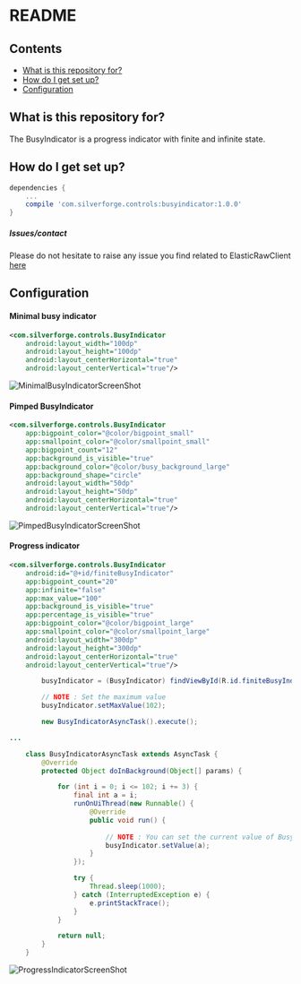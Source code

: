 
# README #


Contents
--------

- [What is this repository for?](#what-is-this-repository-for)
- [How do I get set up?](#how-do-i-get-set-up)
- [Configuration](#configuration)


## What is this repository for? ##

The BusyIndicator is a progress indicator with finite and infinite state.

## How do I get set up? ##

```groovy
dependencies {
    ...
    compile 'com.silverforge.controls:busyindicator:1.0.0'
}
```

##### Issues/contact #####

Please do not hesitate to raise any issue you find related to ElasticRawClient [here](https://github.com/silverforge/ElasticRawClient/issues)

## Configuration ##

#### Minimal busy indicator #####

```xml
<com.silverforge.controls.BusyIndicator
    android:layout_width="100dp"
    android:layout_height="100dp"
    android:layout_centerHorizontal="true"
    android:layout_centerVertical="true"/>
```

![MinimalBusyIndicatorScreenShot](https://raw.githubusercontent.com/silverforge/BusyIndicator/master/assets/minimal_busy_indicator.png)


#### Pimped BusyIndicator ####

```xml
<com.silverforge.controls.BusyIndicator
    app:bigpoint_color="@color/bigpoint_small"
    app:smallpoint_color="@color/smallpoint_small"
    app:bigpoint_count="12"
    app:background_is_visible="true"
    app:background_color="@color/busy_background_large"
    app:background_shape="circle"
    android:layout_width="50dp"
    android:layout_height="50dp"
    android:layout_centerHorizontal="true"
    android:layout_centerVertical="true"/>
```

![PimpedBusyIndicatorScreenShot](https://raw.githubusercontent.com/silverforge/BusyIndicator/master/assets/pimped_busy_indicator.png)


#### Progress indicator #####


```xml
<com.silverforge.controls.BusyIndicator
    android:id="@+id/finiteBusyIndicator"
    app:bigpoint_count="20"
    app:infinite="false"
    app:max_value="100"
    app:background_is_visible="true"
    app:percentage_is_visible="true"
    app:bigpoint_color="@color/bigpoint_large"
    app:smallpoint_color="@color/smallpoint_large"
    android:layout_width="300dp"
    android:layout_height="300dp"
    android:layout_centerHorizontal="true"
    android:layout_centerVertical="true"/>
```

```java
        busyIndicator = (BusyIndicator) findViewById(R.id.finiteBusyIndicator);

        // NOTE : Set the maximum value
        busyIndicator.setMaxValue(102);

        new BusyIndicatorAsyncTask().execute();

...

    class BusyIndicatorAsyncTask extends AsyncTask {
        @Override
        protected Object doInBackground(Object[] params) {

            for (int i = 0; i <= 102; i += 3) {
                final int a = i;
                runOnUiThread(new Runnable() {
                    @Override
                    public void run() {
                        
                        // NOTE : You can set the current value of BusyIndicator
                        busyIndicator.setValue(a);
                    }
                });

                try {
                    Thread.sleep(1000);
                } catch (InterruptedException e) {
                    e.printStackTrace();
                }
            }

            return null;
        }
    }
```

![ProgressIndicatorScreenShot](https://raw.githubusercontent.com/silverforge/BusyIndicator/master/assets/progress_indicator.png)




